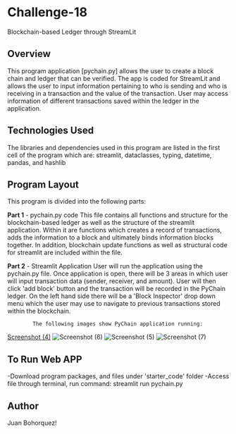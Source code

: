 # Challenge-18
Blockchain-based Ledger through StreamLit

## Overview
This program application [pychain.py] allows the user to create a block chain and ledger that can be verified. The app is coded for StreamLit and allows the user to input information pertaining to who is sending and who is receiving in a transaction and the value of the transaction. User may access information of different transactions saved within the ledger in the application. 

## Technologies Used
The libraries and dependencies used in this program are listed in the first cell of the program which are: streamlit, dataclasses, typing, datetime, pandas, and hashlib 

## Program Layout
This program is divided into the following parts:

**Part 1** - pychain.py code
            This file contains all functions and structure for the blockchain-based ledger as well as the structure of the streamlit application.
            Within it are functions which creates a record of transactions, adds the information to a block and ultimately binds information blocks together. In addition, blockchain update functions as well as structural code for streamlit are included within the file.
            
**Part 2** - Streamlit Application
            User will run the application using the pychain.py file. Once application is open, there will be 3 areas in which user will input transaction data (sender, receiver, and amount). User will then click 'add block' button and the transaction will be recorded in the PyChain ledger. On the left hand side there will be a 'Block Inspector' drop down menu which the user may use to navigate to previous transactions stored within the blockchain. 

            The following images show PyChain application running:
[Screenshot (4)](https://user-images.githubusercontent.com/101238359/180349497-b3ed8d4d-5b33-4e98-b280-72ac2581fe43.png)
![Screenshot (6)](https://user-images.githubusercontent.com/101238359/180349513-ad13b4d9-4da5-4e08-8abf-cf1c4b0c9fb3.png)
![Screenshot (5)](https://user-images.githubusercontent.com/101238359/180349536-c4e613f7-a37a-4515-8087-4e83341fb40d.png)
![Screenshot (7)](https://user-images.githubusercontent.com/101238359/180349541-2318e04b-8c59-4922-ada1-a5e4bbbf9dea.png)
            

## To Run Web APP
-Download program packages, and files under 'starter_code' folder
-Access file through terminal, run command: streamlit run pychain.py 



## Author
Juan Bohorquez!

